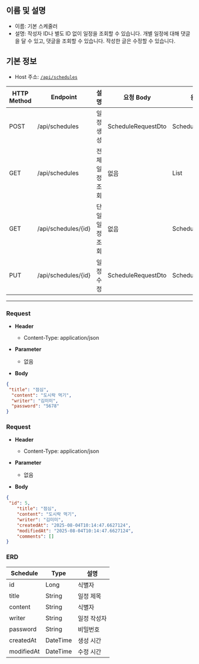 ## 이름 및 설명
- 이름: 기본 스케줄러  
- 설명: 작성자 ID나 별도 ID 없이 일정을 조회할 수 있습니다. 개별 일정에 대해 댓글을 달 수 있고, 댓글을 조회할 수 있습니다. 작성한 글은 수정할 수 있습니다.

## 기본 정보
- Host 주소: [`/api/schedules`](http://localhost:8080/api/schedules/1)

| HTTP Method | Endpoint                | 설명          | 요청 Body             | 응답 Body             |
|-------------|-------------------------|---------------|------------------------|------------------------|
| POST        | /api/schedules          | 일정 생성     | ScheduleRequestDto     | ScheduleResponseDto    |
| GET         | /api/schedules          | 전체 일정 조회 | 없음                  | List<ScheduleResponseDto> |
| GET         | /api/schedules/{id}     | 단일 일정 조회 | 없음                  | ScheduleResponseDto    |
| PUT         | /api/schedules/{id}     | 일정 수정     | ScheduleRequestDto     | ScheduleResponseDto    |

---

### Request

- **Header**
  - Content-Type: application/json

- **Parameter**
  - 없음

- **Body**
```json
{
 "title": "점심",
  "content": "도시락 먹기",
  "writer": "김미미",
  "password": "5678"
}

```

### Request

- **Header**
  - Content-Type: application/json

- **Parameter**
  - 없음

- **Body**
```json
{
 "id": 5,
    "title": "점심",
    "content": "도시락 먹기",
    "writer": "김미미",
    "createdAt": "2025-08-04T10:14:47.6627124",
    "modifiedAt": "2025-08-04T10:14:47.6627124",
    "comments": []
}
```

### ERD

| Schedule | Type  | 설명          | 
|----------|-------|---------------|
| id       | Long   | 식별자       | 
| title    | String | 일정 제목    | 
| content  | String | 식별자       | 
| writer   | String | 일정 작성자  | 
| password | String | 비밀번호     | 
|createdAt | DateTime| 생성 시간   | 
|modifiedAt| DateTime | 수정 시간  | 



